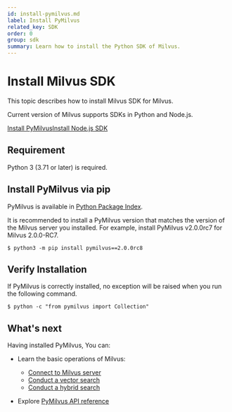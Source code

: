 ```yaml
---
id: install-pymilvus.md
label: Install PyMilvus
related_key: SDK
order: 0
group: sdk
summary: Learn how to install the Python SDK of Milvus.
---
```


# Install Milvus SDK

This topic describes how to install Milvus SDK for Milvus.

Current version of Milvus supports SDKs in Python and Node.js.

<div class="tab-wrapper"><a href="install-pymilvus.md" class='active '>Install PyMilvus</a><a href="install-node.md" class=''>Install Node.js SDK</a></div>

## Requirement

Python 3 (3.71 or later) is required.

## Install PyMilvus via pip

PyMilvus is available in [Python Package Index](https://pypi.org/project/pymilvus/).

<div class="alert note">
It is recommended to install a PyMilvus version that matches the version of the Milvus server you installed. For example, install PyMilvus v2.0.0rc7 for Milvus 2.0.0-RC7.
</div>

```
$ python3 -m pip install pymilvus==2.0.0rc8
```

## Verify Installation

If PyMilvus is correctly installed, no exception will be raised when you run the following command.

```
$ python -c "from pymilvus import Collection"
```



## What's next

Having installed PyMilvus, You can:

- Learn the basic operations of Milvus:
  - [Connect to Milvus server](manage_connection.md)
  - [Conduct a vector search](search.md)
  - [Conduct a hybrid search](hybridsearch.md)

- Explore [PyMilvus API reference](/api-reference/pymilvus/v2.0.0rc8/tutorial.html)


